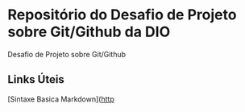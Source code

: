 # Repositório do Desafio de Projeto sobre Git/Github da DIO
Desafio de Projeto sobre Git/Github

## Links Úteis
[Sintaxe Basica Markdown]([http](https://www.markdownguide.org/getting-started/)
